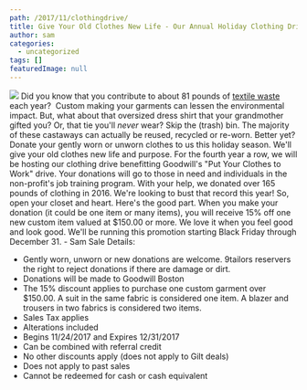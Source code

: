 ```yaml
---
path: /2017/11/clothingdrive/
title: Give Your Old Clothes New Life - Our Annual Holiday Clothing Drive Starts Now
author: sam
categories: 
  - uncategorized
tags: []
featuredImage: null
---
```

![](https://res.cloudinary.com/l9tl/image/upload/v1511537278/donation_main1_kunv5x_vr3s5m.jpg) Did you know that you contribute to about 81 pounds of [textile waste](https://www.huffingtonpost.com/entry/youre-likely-going-to-throw-away-81-pounds-of-clothing-this-year_us_57572bc8e4b08f74f6c069d3) each year?  Custom making your garments can lessen the environmental impact. But, what about that oversized dress shirt that your grandmother gifted you? Or, that tie you'll _never_ wear? Skip the (trash) bin. The majority of these castaways can actually be reused, recycled or re-worn. Better yet? Donate your gently worn or unworn clothes to us this holiday season. We'll give your old clothes new life and purpose. For the fourth year a row, we will be hosting our clothing drive benefitting Goodwill's "Put Your Clothes to Work" drive. Your donations will go to those in need and individuals in the non-profit's job training program. With your help, we donated over 165 pounds of clothing in 2016. We're looking to bust that record this year! So, open your closet and heart. Here's the good part. When you make your donation (it could be one item or many items), you will receive 15% off one new custom item valued at $150.00 or more. We love it when you feel good and look good. We'll be running this promotion starting Black Friday through December 31. - Sam Sale Details: 

*   Gently worn, unworn or new donations are welcome. 9tailors reservers the right to reject donations if there are damage or dirt.
*   Donations will be made to Goodwill Boston
*   The 15% discount applies to purchase one custom garment over $150.00. A suit in the same fabric is considered one item. A blazer and trousers in two fabrics is considered two items.
*   Sales Tax applies
*   Alterations included
*   Begins 11/24/2017 and Expires 12/31/2017
*   Can be combined with referral credit
*   No other discounts apply (does not apply to Gilt deals)
*   Does not apply to past sales
*   Cannot be redeemed for cash or cash equivalent